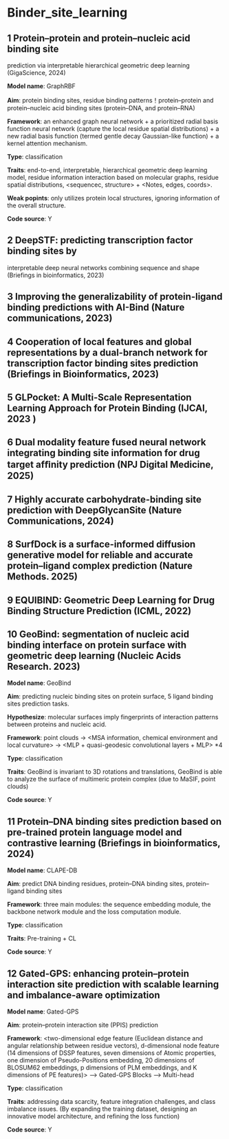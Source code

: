 # Binder_site_learning
 

## 1 Protein–protein and protein–nucleic acid binding site
prediction via interpretable hierarchical geometric deep
learning (GigaScience, 2024)

**Model name**: GraphRBF

**Aim**: protein binding sites, residue binding patterns！protein–protein and protein–nucleic acid binding sites (protein–DNA, and protein–RNA)

**Framework**: an enhanced graph neural network + a prioritized radial basis function neural network (capture the local residue spatial distributions) + a new radial basis function (termed gentle decay Gaussian-like function) + a kernel attention mechanism.

**Type**: classification

**Traits**: end-to-end, interpretable, hierarchical geometric deep learning model, residue information interaction based on molecular graphs, residue spatial distributions, <sequencec, structure> + <Notes, edges, coords>.

**Weak popints**: only utilizes protein local structures, ignoring information of the overall structure.

**Code source**: Y


## 2 DeepSTF: predicting transcription factor binding sites by
interpretable deep neural networks combining sequence
and shape (Briefings in bioinformatics, 2023)  
## 3 Improving the generalizability of protein-ligand binding predictions with AI-Bind (Nature communications, 2023)
## 4 Cooperation of local features and global representations by a dual-branch network for transcription factor binding sites prediction (Briefings in Bioinformatics, 2023)
## 5 GLPocket: A Multi-Scale Representation Learning Approach for Protein Binding (IJCAI, 2023 )
## 6 Dual modality feature fused neural network integrating binding site information for drug target afﬁnity prediction (NPJ Digital Medicine, 2025)
## 7 Highly accurate carbohydrate-binding site prediction with DeepGlycanSite (Nature Communications, 2024)
## 8 SurfDock is a surface-informed diffusion generative model for reliable and accurate protein–ligand complex prediction (Nature Methods. 2025)
## 9 EQUIBIND: Geometric Deep Learning for Drug Binding Structure Prediction (ICML, 2022)
## 10 GeoBind: segmentation of nucleic acid binding interface on protein surface with geometric deep learning (Nucleic Acids Research. 2023)

**Model name**: GeoBind

**Aim**: predicting nucleic binding sites on protein surface, 5 ligand binding sites prediction tasks. 

**Hypothesize**: molecular surfaces imply fingerprints of interaction patterns between proteins and nucleic acid.

**Framework**: point clouds -> <MSA information, chemical environment and local curvature> -> <MLP + quasi-geodesic convolutional layers + MLP> *4

**Type**: classification

**Traits**: GeoBind is invariant to 3D rotations and translations, GeoBind is able to analyze the surface of multimeric protein complex (due to MaSIF, point clouds)

**Code source**: Y


## 11 Protein–DNA binding sites prediction based on pre-trained protein language model and contrastive learning (Briefings in bioinformatics, 2024)

**Model name**: CLAPE-DB

**Aim**: predict DNA binding residues, protein–DNA binding sites, protein–ligand binding sites

**Framework**: three main modules: the sequence embedding module, the backbone network module and the loss computation module.

**Type**: classification

**Traits**: Pre-training + CL

**Code source**: Y


## 12 Gated-GPS: enhancing protein–protein interaction site prediction with scalable learning and imbalance-aware optimization  

**Model name**: Gated-GPS

**Aim**: protein–protein interaction site (PPIS) prediction

**Framework**: <two-dimensional edge feature (Euclidean distance and angular relationship between residue vectors), d-dimensional node feature (14 dimensions of DSSP features, seven dimensions of Atomic properties, one dimension of Pseudo-Positions embedding, 20 dimensions of BLOSUM62 embeddings, p dimensions of PLM embeddings, and K dimensions of PE features)>  --> Gated-GPS Blocks --> Multi-head

**Type**: classification

**Traits**: addressing data scarcity, feature integration challenges, and class imbalance issues. (By expanding the training dataset, designing an innovative
model architecture, and refining the loss function)

**Code source**: Y

